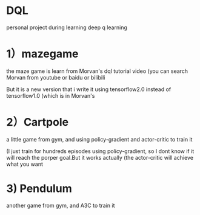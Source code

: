 # DQL
personal project during learning deep q learning

# 1）mazegame
the maze game is learn from Morvan's dql tutorial video (you can search Morvan from youtube or baidu or bilibili

But it is a new version that i write it using tensorflow2.0 instead of tensorflow1.0 (which is in Morvan's

# 2）Cartpole
a little game from gym, and using policy-gradient and actor-critic to train it

(I just train for hundreds episodes using policy-gradient, so I dont know if it will reach the porper goal.But it works actually
(the actor-critic will achieve what you want

# 3) Pendulum
another game from gym, and A3C to train it

